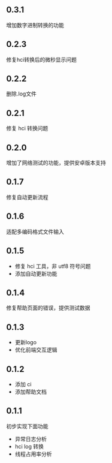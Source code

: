 ## 0.3.1

增加数字进制转换的功能

## 0.2.3

修复hci转换后的微秒显示问题

## 0.2.2

删除.log文件

## 0.2.1

修复 hci 转换问题

## 0.2.0

增加了网络测试的功能，提供安卓版本支持

## 0.1.7

修复自动更新流程

## 0.1.6

适配多编码格式文件输入

## 0.1.5

- 修复 hci 工具，非 utf8 符号问题
- 添加自动更新功能

## 0.1.4

修复帮助页面的错误，提供测试数据

## 0.1.3

- 更新logo
- 优化前端交互逻辑

## 0.1.2

- 添加 ci
- 添加帮助文档

## 0.1.1

初步实现下面功能

- 异常日志分析
- hci log 转换
- 线程占用率分析
